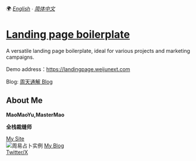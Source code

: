 🌍 _[English](README.md) ∙ [简体中文](README-zh.md)_

# [Landing page boilerplate](https://landingpage.weijunext.com/)

A versatile landing page boilerplate, ideal for various projects and marketing campaigns.

Demo address：https://landingpage.weijunext.com

Blog:
[周天通解 Blog](https://fate.mastermao.com/zh/blog/zhouyi-example)

## About Me

**MaoMaoYu,MasterMao**

**全栈裁缝师**

[My Site](https://fate.mastermao.com)  
<img src="./public/zhouyi_20241108115435" alt="周易占卜实例" >
[My Blog](https://fate.mastermao.com/zh/blog)  
[Twitter/X](https://twitter.com/maomaoyu_coffee/)
